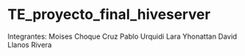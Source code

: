 # TE_proyecto_final_hiveserver
Integrantes:
Moises Choque Cruz
Pablo Urquidi Lara
Yhonattan David Llanos Rivera
